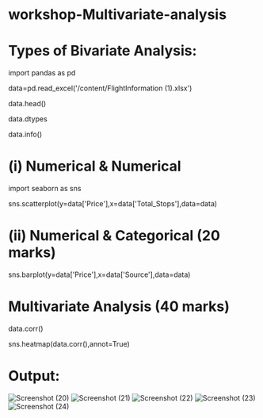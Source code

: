 # workshop-Multivariate-analysis

# Types of Bivariate Analysis:

import pandas as pd

data=pd.read_excel('/content/FlightInformation (1).xlsx')

data.head()

data.dtypes

data.info()

# (i) Numerical & Numerical 

import seaborn as sns

sns.scatterplot(y=data['Price'],x=data['Total_Stops'],data=data)

# (ii) Numerical & Categorical (20 marks)

sns.barplot(y=data['Price'],x=data['Source'],data=data)

# Multivariate Analysis (40 marks)

data.corr()

sns.heatmap(data.corr(),annot=True)

# Output:

![Screenshot (20)](https://user-images.githubusercontent.com/87276633/229766056-1cf13a99-95d3-489d-acbe-32fd9371ec50.png)
![Screenshot (21)](https://user-images.githubusercontent.com/87276633/229766112-fb572269-a078-4603-bc68-ea40904df188.png)
![Screenshot (22)](https://user-images.githubusercontent.com/87276633/229766146-be92b102-05ee-4a6d-8ad3-3c3dfd087796.png)
![Screenshot (23)](https://user-images.githubusercontent.com/87276633/229766169-0574fd63-da4b-42d5-bfed-a7aa4e0ccc55.png)
![Screenshot (24)](https://user-images.githubusercontent.com/87276633/229766203-9fe1b938-b8cb-413f-9262-d3c1868214ad.png)


